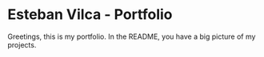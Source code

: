 # Esteban Vilca - Portfolio
Greetings, this is my portfolio. In the README, you have a big picture of my projects.
